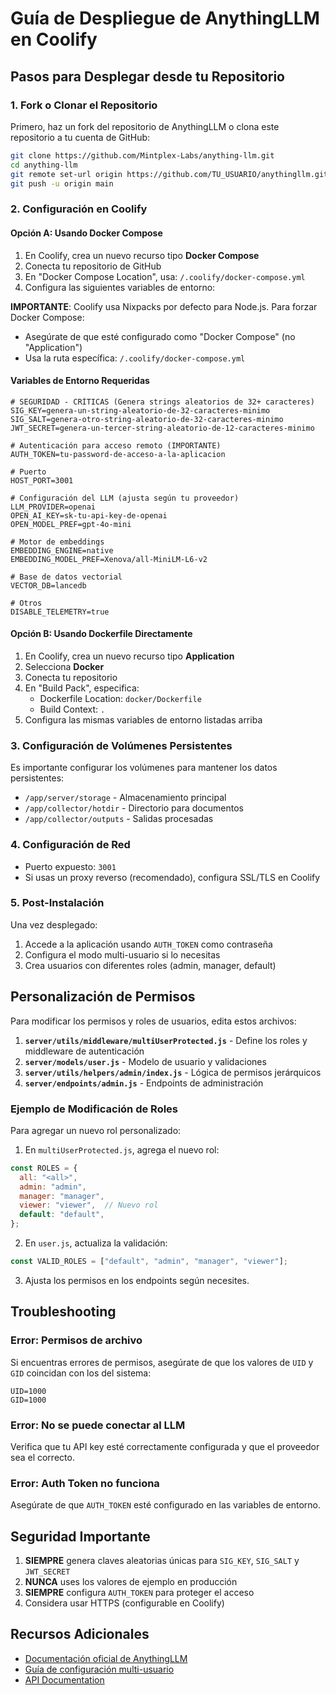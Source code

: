 # Guía de Despliegue de AnythingLLM en Coolify

## Pasos para Desplegar desde tu Repositorio

### 1. Fork o Clonar el Repositorio

Primero, haz un fork del repositorio de AnythingLLM o clona este repositorio a tu cuenta de GitHub:

```bash
git clone https://github.com/Mintplex-Labs/anything-llm.git
cd anything-llm
git remote set-url origin https://github.com/TU_USUARIO/anythingllm.git
git push -u origin main
```

### 2. Configuración en Coolify

#### Opción A: Usando Docker Compose

1. En Coolify, crea un nuevo recurso tipo **Docker Compose**
2. Conecta tu repositorio de GitHub
3. En "Docker Compose Location", usa: `/.coolify/docker-compose.yml`
4. Configura las siguientes variables de entorno:

**IMPORTANTE**: Coolify usa Nixpacks por defecto para Node.js. Para forzar Docker Compose:
- Asegúrate de que esté configurado como "Docker Compose" (no "Application")
- Usa la ruta específica: `/.coolify/docker-compose.yml`

#### Variables de Entorno Requeridas

```env
# SEGURIDAD - CRÍTICAS (Genera strings aleatorios de 32+ caracteres)
SIG_KEY=genera-un-string-aleatorio-de-32-caracteres-minimo
SIG_SALT=genera-otro-string-aleatorio-de-32-caracteres-minimo
JWT_SECRET=genera-un-tercer-string-aleatorio-de-12-caracteres-minimo

# Autenticación para acceso remoto (IMPORTANTE)
AUTH_TOKEN=tu-password-de-acceso-a-la-aplicacion

# Puerto
HOST_PORT=3001

# Configuración del LLM (ajusta según tu proveedor)
LLM_PROVIDER=openai
OPEN_AI_KEY=sk-tu-api-key-de-openai
OPEN_MODEL_PREF=gpt-4o-mini

# Motor de embeddings
EMBEDDING_ENGINE=native
EMBEDDING_MODEL_PREF=Xenova/all-MiniLM-L6-v2

# Base de datos vectorial
VECTOR_DB=lancedb

# Otros
DISABLE_TELEMETRY=true
```

#### Opción B: Usando Dockerfile Directamente

1. En Coolify, crea un nuevo recurso tipo **Application**
2. Selecciona **Docker**
3. Conecta tu repositorio
4. En "Build Pack", especifica:
   - Dockerfile Location: `docker/Dockerfile`
   - Build Context: `.`
5. Configura las mismas variables de entorno listadas arriba

### 3. Configuración de Volúmenes Persistentes

Es importante configurar los volúmenes para mantener los datos persistentes:

- `/app/server/storage` - Almacenamiento principal
- `/app/collector/hotdir` - Directorio para documentos
- `/app/collector/outputs` - Salidas procesadas

### 4. Configuración de Red

- Puerto expuesto: `3001`
- Si usas un proxy reverso (recomendado), configura SSL/TLS en Coolify

### 5. Post-Instalación

Una vez desplegado:

1. Accede a la aplicación usando `AUTH_TOKEN` como contraseña
2. Configura el modo multi-usuario si lo necesitas
3. Crea usuarios con diferentes roles (admin, manager, default)

## Personalización de Permisos

Para modificar los permisos y roles de usuarios, edita estos archivos:

1. **`server/utils/middleware/multiUserProtected.js`** - Define los roles y middleware de autenticación
2. **`server/models/user.js`** - Modelo de usuario y validaciones
3. **`server/utils/helpers/admin/index.js`** - Lógica de permisos jerárquicos
4. **`server/endpoints/admin.js`** - Endpoints de administración

### Ejemplo de Modificación de Roles

Para agregar un nuevo rol personalizado:

1. En `multiUserProtected.js`, agrega el nuevo rol:
```javascript
const ROLES = {
  all: "<all>",
  admin: "admin",
  manager: "manager",
  viewer: "viewer",  // Nuevo rol
  default: "default",
};
```

2. En `user.js`, actualiza la validación:
```javascript
const VALID_ROLES = ["default", "admin", "manager", "viewer"];
```

3. Ajusta los permisos en los endpoints según necesites.

## Troubleshooting

### Error: Permisos de archivo
Si encuentras errores de permisos, asegúrate de que los valores de `UID` y `GID` coincidan con los del sistema:
```env
UID=1000
GID=1000
```

### Error: No se puede conectar al LLM
Verifica que tu API key esté correctamente configurada y que el proveedor sea el correcto.

### Error: Auth Token no funciona
Asegúrate de que `AUTH_TOKEN` esté configurado en las variables de entorno.

## Seguridad Importante

1. **SIEMPRE** genera claves aleatorias únicas para `SIG_KEY`, `SIG_SALT` y `JWT_SECRET`
2. **NUNCA** uses los valores de ejemplo en producción
3. **SIEMPRE** configura `AUTH_TOKEN` para proteger el acceso
4. Considera usar HTTPS (configurable en Coolify)

## Recursos Adicionales

- [Documentación oficial de AnythingLLM](https://docs.anythingllm.com)
- [Guía de configuración multi-usuario](https://docs.anythingllm.com/configuration/multi-user-mode)
- [API Documentation](https://docs.anythingllm.com/api)